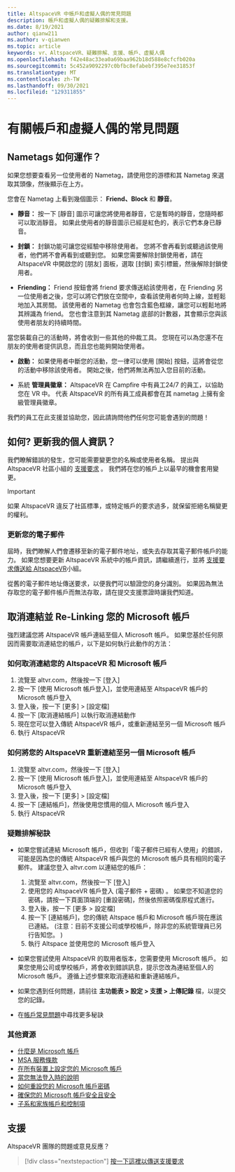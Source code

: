 ```yaml
---
title: AltspaceVR 中帳戶和虛擬人偶的常見問題
description: 帳戶和虛擬人偶的疑難排解和支援。
ms.date: 8/19/2021
author: qianw211
ms.author: v-qianwen
ms.topic: article
keywords: vr、AltspaceVR、疑難排解、支援、帳戶、虛擬人偶
ms.openlocfilehash: f42e48ac33ea0a69baa962b18d588e8cfcfb020a
ms.sourcegitcommit: 5c452a9092297c0bfbc8efabebf395e7ee31853f
ms.translationtype: MT
ms.contentlocale: zh-TW
ms.lasthandoff: 09/30/2021
ms.locfileid: "129311855"
---
```

# <a name="frequently-asked-questions-about-accounts-and-avatars"></a>有關帳戶和虛擬人偶的常見問題

## <a name="how-do-nametags-work"></a>Nametags 如何運作？

如果您想要查看另一位使用者的 Nametag，請使用您的游標和其 Nametag 來選取其頭像，然後顯示在上方。

您會在 Nametag 上看到幾個圖示： **Friend、Block** 和 **靜音**。

* **靜音：** 按一下 [靜音] 圖示可讓您將使用者靜音，它是暫時的靜音，您隨時都可以取消靜音。 如果此使用者的靜音圖示已經是紅色的，表示它們本身已靜音。

* **封鎖：** 封鎖功能可讓您從經驗中移除使用者。 您將不會再看到或聽過該使用者，他們將不會再看到或聽到您。 如果您需要解除封鎖使用者，請在 AltspaceVR 中開啟您的 [朋友] 面板，選取 [封鎖] 索引標籤，然後解除封鎖使用者。

* **Friending：** Friend 按鈕會將 friend 要求傳送給該使用者，在 Friending 另一位使用者之後，您可以將它們放在空間中，查看該使用者何時上線，並輕鬆地加入其房間。 該使用者的 Nametag 也會包含藍色框線，讓您可以輕鬆地將其辨識為 friend。 您也會注意到其 Nametag 底部的計數器，其會顯示您與該使用者朋友的持續時間。

當您裝載自己的活動時，將會收到一些其他的仲裁工具。 您現在可以為您還不在朋友的使用者提供訊息，而且您也能夠開始使用者。

* **啟動：** 如果使用者中斷您的活動，您一律可以使用 [開始] 按鈕，這將會從您的活動中移除該使用者。 開始之後，他們將無法再加入您目前的活動。 

* 系統 **管理員徽章：** AltspaceVR 在 Campfire 中有員工24/7 的員工，以協助您在 VR 中。 代表 AltspaceVR 的所有員工成員都會在其 nametag 上擁有金級管理員徽章。

我們的員工在此支援並協助您，因此請詢問他們任何您可能會遇到的問題！

## <a name="how-do-i-update-my-personal-information"></a>如何? 更新我的個人資訊？

我們瞭解錯誤的發生，您可能需要變更您的名稱或使用者名稱。 提出與 AltspaceVR 社區小組的 [支援要求](https://help.altvr.com/hc/requests/new) 。 我們將在您的帳戶上以最早的機會套用變更。

> [!IMPORTANT]
> 如果 AltspaceVR 違反了社區標準，或特定帳戶的要求過多，就保留拒絕名稱變更的權利。

### <a name="updating-your-email"></a>更新您的電子郵件

屆時，我們瞭解人們會遷移至新的電子郵件地址，或失去存取其電子郵件帳戶的能力。 如果您想要更新 AltspaceVR 系統中的帳戶資訊，請繼續進行，並將 [支援要求傳送給 AltspaceVR](https://help.altvr.com/hc/requests/new)小組。 

從舊的電子郵件地址傳送要求，以便我們可以驗證您的身分識別。 如果因為無法存取您的電子郵件帳戶而無法存取，請在提交支援票證時讓我們知道。

## <a name="unlinking-and-re-linking-your-microsoft-account"></a>取消連結並 Re-Linking 您的 Microsoft 帳戶

強烈建議您將 AltspaceVR 帳戶連結至個人 Microsoft 帳戶。 如果您基於任何原因而需要取消連結您的帳戶，以下是如何執行此動作的方法：

### <a name="how-to-unlink-your-altspacevr-and-microsoft-accounts"></a>如何取消連結您的 AltspaceVR 和 Microsoft 帳戶

1. 流覽至 altvr.com，然後按一下 [登入]
2. 按一下 [使用 Microsoft 帳戶登入]，並使用連結至 AltspaceVR 帳戶的 Microsoft 帳戶登入
3. 登入後，按一下 [更多] > [設定檔]
4. 按一下 [取消連結帳戶] 以執行取消連結動作
5. 現在您可以登入傳統 AltspaceVR 帳戶，或重新連結至另一個 Microsoft 帳戶
6. 執行 AltspaceVR


### <a name="how-to-re-link-your-altspacevr-to-another-microsoft-account"></a>如何將您的 AltspaceVR 重新連結至另一個 Microsoft 帳戶

1. 流覽至 altvr.com，然後按一下 [登入]
2. 按一下 [使用 Microsoft 帳戶登入]，並使用連結至 AltspaceVR 帳戶的 Microsoft 帳戶登入
3. 登入後，按一下 [更多] > [設定檔]
5. 按一下 [連結帳戶]，然後使用您慣用的個人 Microsoft 帳戶登入
6. 執行 AltspaceVR


### <a name="troubleshooting-tips"></a>疑難排解秘訣

* 如果您嘗試連結 Microsoft 帳戶，但收到「電子郵件已經有人使用」的錯誤，可能是因為您的傳統 AltspaceVR 帳戶與您的 Microsoft 帳戶具有相同的電子郵件。 建議您登入 altvr.com 以連結您的帳戶：
    1. 流覽至 altvr.com，然後按一下 [登入]
    2. 使用您的 AltspaceVR 帳戶登入 (電子郵件 + 密碼) 。 如果您不知道您的密碼，請按一下頁面頂端的 [重設密碼]，然後依照密碼復原程式進行。 
    3. 登入後，按一下 [更多 > 設定檔]
    4. 按一下 [連結帳戶]，您的傳統 Altspace 帳戶和 Microsoft 帳戶現在應該已連結。  (注意：目前不支援公司或學校帳戶，除非您的系統管理員已另行告知您。 ) 
    5. 執行 Altspace 並使用您的 Microsoft 帳戶登入
    
* 如果您嘗試使用 AltspaceVR 的取用者版本，您需要使用 Microsoft 帳戶。 如果您使用公司或學校帳戶，將會收到錯誤訊息，提示您改為連結至個人的 Microsoft 帳戶。 遵循上述步驟來取消連結和重新連結帳戶。 

* 如果您遇到任何問題，請前往 **主功能表 > 設定 > 支援 > 上傳記錄** 檔，以提交您的記錄。

* 在[帳戶常見問題](../getting-started/creating-and-linking-accounts.md)中尋找更多秘訣


### <a name="more-resources"></a>其他資源

* [什麼是 Microsoft 帳戶](https://account.microsoft.com/account?lang=)
* [MSA 服務條款](https://www.microsoft.com/servicesagreement/)
* [在所有裝置上設定您的 Microsoft 帳戶](https://account.microsoft.com/account/connect-devices)
* [當您無法登入時的說明](https://support.microsoft.com//account-billing/when-you-can-t-sign-in-to-your-microsoft-account-475c9b5c-8c25-49f1-9c2d-c64b7072e735)
* [如何重設您的 Microsoft 帳戶密碼](https://support.microsoft.com//account-billing/how-to-reset-your-microsoft-account-password-eff4f067-5042-c1a3-fe72-b04d60556c37)
* [確保您的 Microsoft 帳戶安全且安全](https://support.microsoft.com//account-billing/how-to-help-keep-your-microsoft-account-safe-and-secure-628538c2-7006-33bb-5ef4-c917657362b9)
* [子系和家族帳戶和控制項](https://account.microsoft.com/family/about?refd=www.microsoft.com&ru=https:%2F%2Faccount.microsoft.com%2Ffamily%3Frefd%3Dwww.microsoft.com)

## <a name="support"></a>支援

AltspaceVR 團隊的問題或意見反應？ 

> [!div class="nextstepaction"]
> [按一下這裡以傳送支援要求](https://help.altvr.com/hc/requests/new)